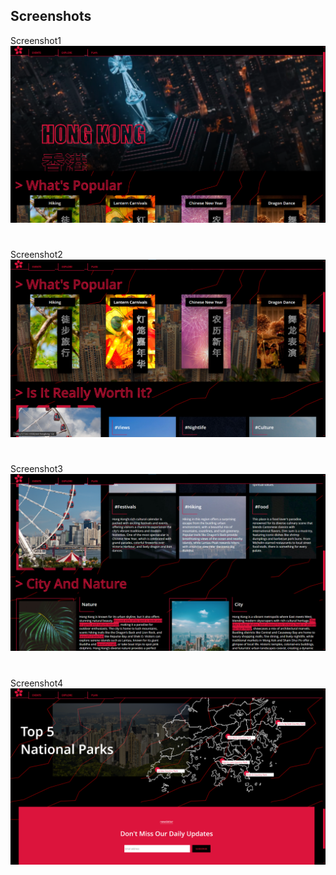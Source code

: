 
## Screenshots
Screenshot1
![App Screenshot](README/screenshot1.png)
#
Screenshot2
![App Screenshot](README/screenshot2.png)
#
Screenshot3
![App Screenshot](README/screenshot3.png)
#
Screenshot4
![App Screenshot](README/screenshot4.png)

